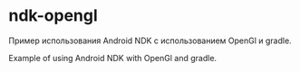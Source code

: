 # ndk-opengl
Пример использования Android NDK с использованием OpenGl и gradle.

Example of using Android NDK with OpenGl and gradle.
